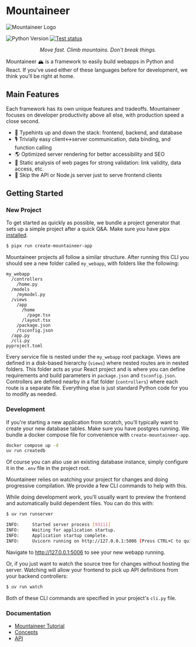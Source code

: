 # Mountaineer

![Mountaineer Logo](https://raw.githubusercontent.com/piercefreeman/mountaineer/main/media/header.png)

![Python Version](https://img.shields.io/python/required-version-toml?tomlFilePath=https%3A%2F%2Fraw.githubusercontent.com%2Fpiercefreeman%2Fmountaineer%2Frefs%2Fheads%2Fmain%2Fpyproject.toml)
[![Test status](https://github.com/piercefreeman/mountaineer/actions/workflows/test.yml/badge.svg)](https://github.com/piercefreeman/mountaineer/actions)


<p align="center"><i>Move fast. Climb mountains. Don't break things.</i></p>

Mountaineer 🏔️ is a framework to easily build webapps in Python and React. If you've used either of these languages before for development, we think you'll be right at home.

## Main Features

Each framework has its own unique features and tradeoffs. Mountaineer focuses on developer productivity above all else, with production speed a close second.

- 📝 Typehints up and down the stack: frontend, backend, and database
- 🎙️ Trivially easy client<->server communication, data binding, and function calling
- 🌎 Optimized server rendering for better accessibility and SEO
- 🏹 Static analysis of web pages for strong validation: link validity, data access, etc.
- 🤩 Skip the API or Node.js server just to serve frontend clients

## Getting Started

### New Project

To get started as quickly as possible, we bundle a project generator that sets up a simple project after a quick Q&A. Make sure you have pipx [installed](https://pipx.pypa.io/stable/installation/).

```bash
$ pipx run create-mountaineer-app
```

Mountaineer projects all follow a similar structure. After running this CLI you should see a new folder called `my_webapp`, with folders like the following:

```
my_webapp
  /controllers
    /home.py
  /models
    /mymodel.py
  /views
    /app
      /home
        /page.tsx
      /layout.tsx
    /package.json
    /tsconfig.json
  /app.py
  /cli.py
pyproject.toml
```

Every service file is nested under the `my_webapp` root package. Views are defined in a disk-based hierarchy (`views`) where nested routes are in nested folders. This folder acts as your React project and is where you can define requirements and build parameters in `package.json` and `tsconfig.json`. Controllers are defined nearby in a flat folder (`controllers`) where each route is a separate file. Everything else is just standard Python code for you to modify as needed.

### Development

If you're starting a new application from scratch, you'll typically want to create your new database tables. Make sure you have postgres running. We bundle a docker compose file for convenience with `create-mountaineer-app`.

```bash
docker compose up -d
uv run createdb
```

Of course you can also use an existing database instance, simply configure it in the `.env` file in the project root.

Mountaineer relies on watching your project for changes and doing progressive compilation. We provide a few CLI commands to help with this.

While doing development work, you'll usually want to preview the frontend and automatically build dependent files. You can do this with:

```bash
$ uv run runserver

INFO:     Started server process [93111]
INFO:     Waiting for application startup.
INFO:     Application startup complete.
INFO:     Uvicorn running on http://127.0.0.1:5006 (Press CTRL+C to quit)
```

Navigate to http://127.0.0.1:5006 to see your new webapp running.

Or, if you just want to watch the source tree for changes without hosting the server. Watching will allow your frontend to pick up API definitions from your backend controllers:

```bash
$ uv run watch
```

Both of these CLI commands are specified in your project's `cli.py` file.

### Documentation

- [Mountaineer Tutorial](https://mountaineer.sh/mountaineer/guides/quickstart)
- [Concepts](https://mountaineer.sh/mountaineer/guides/views)
- [API](https://mountaineer.sh/mountaineer/api/actions)
